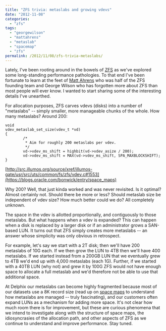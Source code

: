 ```yaml
---
title: "ZFS trivia: metaslabs and growing vdevs"
date: "2012-11-08"
categories:
  - "zfs"
tags:
  - "georgewilson"
  - "mattahrens"
  - "metaslab"
  - "spacemap"
  - "zfs"
permalink: /2012/11/08/zfs-trivia-metaslabs/
---
```


Lately, I've been rooting around in the bowels of [ZFS](http://en.wikipedia.org/wiki/ZFS) as we've explored some long-standing performance pathologies. To that end I've been fortunate to learn at the feet of [Matt Ahrens](http://blog.delphix.com/matt/) who was half of the ZFS founding team and George Wilson who has forgotten more about ZFS than most people will ever know. I wanted to start sharing some of the interesting details I've unearthed.

For allocation purposes, ZFS carves vdevs (disks) into a number of "metaslabs" -- simply smaller, more manageable chunks of the whole. How many metaslabs? Around 200:

```
void
vdev_metaslab_set_size(vdev_t *vd)
{
        /*
         * Aim for roughly 200 metaslabs per vdev.
         */
        vd->vdev_ms_shift = highbit(vd->vdev_asize / 200);
        vd->vdev_ms_shift = MAX(vd->vdev_ms_shift, SPA_MAXBLOCKSHIFT);
}
```

[http://src.illumos.org/source/xref/illumos-gate/usr/src/uts/common/fs/zfs/vdev.c#1553](https://blogs.oracle.com/bonwick/entry/space_maps)

Why 200? Well, that just kinda worked and was never revisited. Is it optimal? Almost certainly not. Should there be more or less? Should metaslab size be independent of vdev size? How much better could we do? All completely unknown.

The space in the vdev is allotted proportionally, and contiguously to those metaslabs. But what happens when a vdev is expanded? This can happen when a disk is replaced by a larger disk or if an administrator grows a SAN-based LUN. It turns out that ZFS simply creates more metaslabs -- an answer whose simplicity was only obvious in retrospect.

For example, let's say we start with a 2T disk; then we'll have 200 metaslabs of 10G each. If we then grow the LUN to 4TB then we'll have 400 metaslabs. If we started instead from a 200GB LUN that we eventually grew to 4TB we'd end up with 4,000 metaslabs (each 1G). Further, if we started with a 40TB LUN (why not) and grew it by 100G ZFS would not have enough space to allocate a full metaslab and we'd therefore not be able to use that additional space.

At Delphix our metaslabs can become highly fragmented because most of our datasets use a 8K record size (read up on [space maps](https://blogs.oracle.com/bonwick/entry/space_maps) to understand how metaslabs are managed -- truly fascinating), and our customers often expand LUNs as a mechanism for adding more space. It's not clear how much room there is for improvement, but these are curious phenomena that we intend to investigate along with the structure of space maps, the idiosyncrasies of the allocation path, and other aspects of ZFS as we continue to understand and improve performance. Stay tuned.
